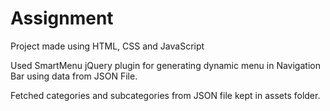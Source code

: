 # Assignment

Project made using HTML, CSS and JavaScript

Used SmartMenu jQuery plugin for generating dynamic menu in Navigation Bar using data from JSON File.

Fetched categories and subcategories from JSON file kept in assets folder. 